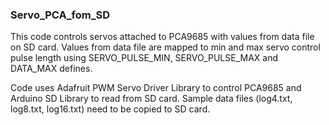 ### Servo_PCA_fom_SD

This code controls servos attached to PCA9685 with values from data file on SD card. Values from data file are mapped to min and max servo control pulse length using SERVO_PULSE_MIN, SERVO_PULSE_MAX and DATA_MAX defines.

Code uses Adafruit PWM Servo Driver Library to control PCA9685 and Arduino SD Library to read from SD card. Sample data files (log4.txt, log8.txt, log16.txt) need to be copied to SD card.
